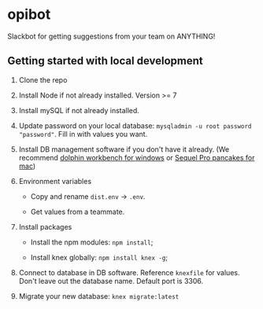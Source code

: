 # opibot
Slackbot for getting suggestions from your team on ANYTHING!

## Getting started with local development

1. Clone the repo

2. Install Node if not already installed. Version >= 7

3. Install mySQL if not already installed.

4. Update password on your local database: `mysqladmin -u root password "password"`. Fill in with values you want.

5. Install DB management software if you don't have it already. (We recommend [dolphin workbench for windows](https://dev.mysql.com/downloads/workbench/) or [Sequel Pro pancakes for mac](https://www.sequelpro.com/))

6. Environment variables

    * Copy and rename `dist.env` -> `.env`.

    * Get values from a teammate.

7. Install packages

    * Install the npm modules: `npm install`;

    * Install knex globally: `npm install knex -g`;

8. Connect to database in DB software. Reference `knexfile` for values. Don't leave out the database name. Default port is 3306.

9. Migrate your new database: `knex migrate:latest`
